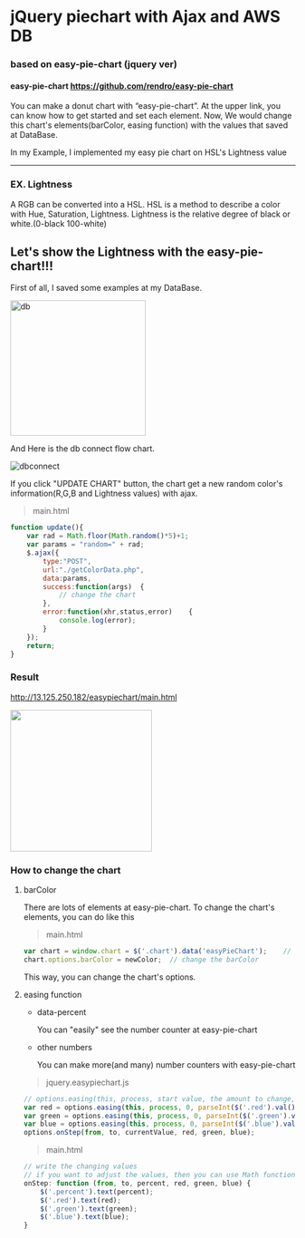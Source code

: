 # jQuery piechart with Ajax and AWS DB

### based on easy-pie-chart (jquery ver)

#### easy-pie-chart <https://github.com/rendro/easy-pie-chart>

You can make a donut chart with “easy-pie-chart”. At the upper link, you can know how to get started and set each element. Now, We would change this chart's elements(barColor, easing function) with the values that saved at DataBase.

In my Example, I implemented my easy pie chart on HSL's Lightness value
* * *

### EX. Lightness

A RGB can be converted into a HSL. HSL is a method to describe a color with Hue, Saturation, Lightness. Lightness is the relative degree of black or white.(0-black 100-white) 

## Let's show the Lightness with the easy-pie-chart!!!

First of all, I saved some examples at my DataBase.

<img width="239" alt="db" src="https://user-images.githubusercontent.com/39694718/48434817-2a0b8280-e7be-11e8-9137-745243e9d3d8.png">


And Here is the db connect flow chart.

![dbconnect](https://user-images.githubusercontent.com/39694718/48434830-37c10800-e7be-11e8-80a3-2e3537166e04.png)


If you click "UPDATE CHART" button, the chart get a new random color's information(R,G,B and Lightness values) with ajax.

> main.html
``` javascript
function update(){
    var rad = Math.floor(Math.random()*5)+1;
    var params = "random=" + rad;
    $.ajax({
        type:"POST",
        url:"./getColorData.php",
        data:params,
        success:function(args)  {
            // change the chart
        },
        error:function(xhr,status,error)    {
            console.log(error);
        }
    });
    return;
}
```
### Result

<http://13.125.250.182/easypiechart/main.html>

<img width="250px" src="https://user-images.githubusercontent.com/39694718/48464368-b18add00-e822-11e8-883e-387d9a254d81.gif">

### How to change the chart


1. barColor

    There are lots of elements at easy-pie-chart. To change the chart's elements, you can do like this
    >main.html
    ``` javascript
    var chart = window.chart = $('.chart').data('easyPieChart');    // select the chart
    chart.options.barColor = newColor;  // change the barColor
    ```
    This way, you can change the chart's options.

2. easing function

    * data-percent

        You can "easily" see the number counter at easy-pie-chart
    * other numbers

        You can make more(and many) number counters with easy-pie-chart
    >jquery.easypiechart.js
    ``` javascript
    // options.easing(this, process, start value, the amount to change, options.animate.duration)
    var red = options.easing(this, process, 0, parseInt($('.red').val()), options.animate.duration);
    var green = options.easing(this, process, 0, parseInt($('.green').val()), options.animate.duration);
    var blue = options.easing(this, process, 0, parseInt($('.blue').val()), options.animate.duration);
    options.onStep(from, to, currentValue, red, green, blue);

    ```
    >main.html
    ``` javascript
    // write the changing values
    // if you want to adjust the values, then you can use Math functions.
    onStep: function (from, to, percent, red, green, blue) {
        $('.percent').text(percent);
        $('.red').text(red);
        $('.green').text(green);
        $('.blue').text(blue);
    }

    ```